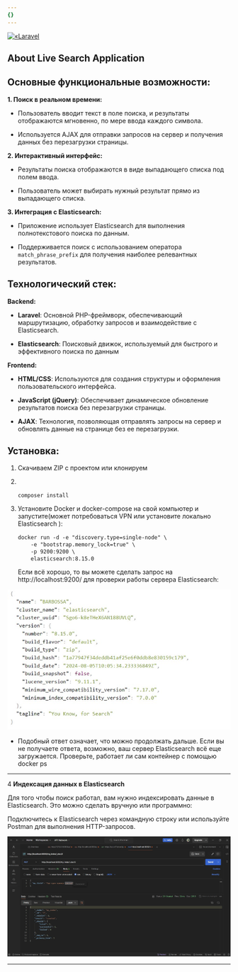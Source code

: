 ```yaml
---
{}
---
```


<p align=«center»><a href=«https://laravel.com» target=«\_blank»><img src=«https://raw.githubusercontent.com/laravel/art/master/logo-lockup/5%20SVG/2%20CMYK/1%20Full%20Color/laravel-logolockup-cmyk-red.svg» width=«400» alt=«Laravel Logo»></a></p>

## About Live Search Application

## Основные функциональные возможности:

**1\. Поиск в реальном времени:**

-  Пользователь вводит текст в поле поиска, и результаты отображаются мгновенно, по мере ввода каждого символа.

-  Используется AJAX для отправки запросов на сервер и получения данных без перезагрузки страницы.

**2\. Интерактивный интерфейс:**

-  Результаты поиска отображаются в виде выпадающего списка под полем ввода.

-  Пользователь может выбирать нужный результат прямо из выпадающего списка.

**3\. Интеграция с Elasticsearch:**

-  Приложение использует Elasticsearch для выполнения полнотекстового поиска по данным.

-  Поддерживается поиск с использованием оператора `match_phrase_prefix` для получения наиболее релевантных результатов.

## Технологический стек:

**Backend:**

-  **Laravel**: Основной PHP-фреймворк, обеспечивающий маршрутизацию, обработку запросов и взаимодействие с Elasticsearch.

-  **Elasticsearch**: Поисковый движок, используемый для быстрого и эффективного поиска по данным

**Frontend:**

-  **HTML/CSS**: Используются для создания структуры и оформления пользовательского интерфейса.

-  **JavaScript (jQuery)**: Обеспечивает динамическое обновление результатов поиска без перезагрузки страницы.

-  **AJAX**: Технология, позволяющая отправлять запросы на сервер и обновлять данные на странице без ее перезагрузки.

## Установка:

1. Скачиваем ZIP с проектом или клонируем

2.  

   ```
   composer install
   ```

3. Установите Docker и docker-compose на свой компьютер и запустите(может потребоваться VPN или установите локально Elasticsearch ):

   ```
   docker run -d -e "discovery.type=single-node" \
       -e "bootstrap.memory_lock=true" \
       -p 9200:9200 \
       elasticsearch:8.15.0
   ```

   Если всё хорошо, то вы можете сделать запрос на http://localhost:9200/ для проверки работы сервера Elasticsearch:

![](./README.jpeg)

-  Подобный ответ означает, что можно продолжать дальше. Если вы не получаете ответа, возможно, ваш сервер Elasticsearch всё еще загружается. Проверьте, работает ли сам контейнер с помощью docker ps

---

4 **Индексация данных в Elasticsearch**

Для того чтобы поиск работал, вам нужно индексировать данные в Elasticsearch. Это можно сделать вручную или программно:

Подключитесь к Elasticsearch через командную строку или используйте Postman для выполнения HTTP-запросов.

![](./README-2.jpeg)

---
